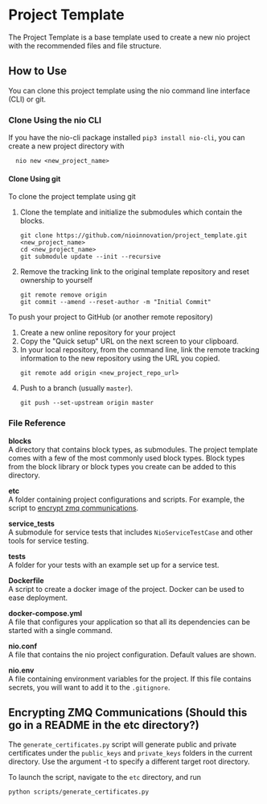 # Project Template

The Project Template is a base template used to create a new nio project with the recommended files and file structure.

## How to Use

  You can clone this project template using the nio command line interface (CLI) or git.

### Clone Using the nio CLI

  If you have the nio-cli package installed `pip3 install nio-cli`, you can create a new project directory with

  ```
    nio new <new_project_name>
  ```

#### Clone Using git

To clone the project template using git
1. Clone the template and initialize the submodules which contain the blocks.
    ```
    git clone https://github.com/nioinnovation/project_template.git <new_project_name>
    cd <new_project_name>
    git submodule update --init --recursive
    ```
1. Remove the tracking link to the original template repository and reset ownership to yourself
    ```
    git remote remove origin
    git commit --amend --reset-author -m "Initial Commit"
    ```
To push your project to GitHub (or another remote repository)

1. Create a new online repository for your project
1. Copy the "Quick setup" URL on the next screen to your clipboard.
1. In your local repository, from the command line, link the remote tracking information to the new repository using the URL you copied.
    ```
    git remote add origin <new_project_repo_url>
    ```
1. Push to a branch (usually `master`).
    ```
    git push --set-upstream origin master
    ```

### File Reference

**blocks**<br>A directory that contains block types, as submodules. The project template comes with a few of the most commonly used block types. Block types from the block library or block types you create can be added to this directory.

**etc**
<br>A folder containing project configurations and scripts. For example, the script to [encrypt zmq communications](#encrypting-zmq-communications).

**service_tests**<br>A submodule for service tests that includes `NioServiceTestCase` and other tools for service testing.

**tests**<br>A folder for your tests with an example set up for a service test.

**Dockerfile**<br>A script to create a docker image of the project. Docker can be used to ease deployment.

**docker-compose.yml**<br>A file that configures your application so that all its dependencies can be started with a single command.

**nio.conf**<br>A file that contains the nio project configuration. Default values are shown.

**nio.env**<br>A file containing environment variables for the project. If this file contains secrets, you will want to add it to the `.gitignore`.

## Encrypting ZMQ Communications (Should this go in a README in the etc directory?)

The `generate_certificates.py` script will generate public and private
certificates under the `public_keys` and `private_keys` folders in the current
directory. Use the argument -t to specify a different target root directory.

To launch the script, navigate to the `etc` directory, and run

```
python scripts/generate_certificates.py
```
